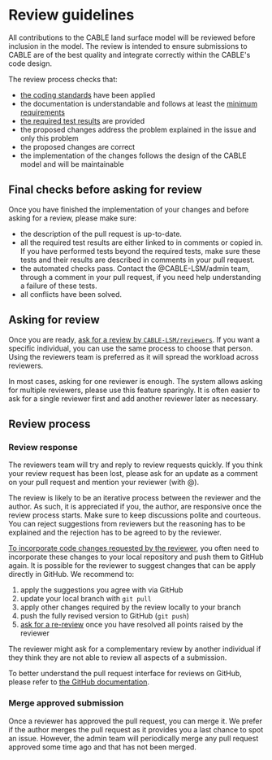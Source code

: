 # Review guidelines

All contributions to the CABLE land surface model will be reviewed before inclusion in the model. The review is intended to ensure submissions to CABLE are of the best quality and integrate correctly within the CABLE's code design.

The review process checks that:

- [the coding standards][coding-standards] have been applied
- the documentation is understandable and follows at least the [minimum requirements][doc-min-req]
- [the required test results][tests-req] are provided
- the proposed changes address the problem explained in the issue and only this problem
- the proposed changes are correct
- the implementation of the changes follows the design of the CABLE model and will be maintainable

## Final checks before asking for review

Once you have finished the implementation of your changes and before asking for a review, please make sure:

- the description of the pull request is up-to-date.
- all the required test results are either linked to in comments or copied in. If you have performed tests beyond the required tests, make sure these tests and their results are described in comments in your pull request.
- the automated checks pass. Contact the @CABLE-LSM/admin team, through a comment in your pull request, if you need help understanding a failure of these tests.
- all conflicts have been solved.

## Asking for review

Once you are ready, [ask for a review by `CABLE-LSM/reviewers`][how-ask-review]. If you want a specific individual, you can use the same process to choose that person. Using the reviewers team is preferred as it will spread the workload across reviewers.

In most cases, asking for one reviewer is enough. The system allows asking for multiple reviewers, please use this feature sparingly. It is often easier to ask for a single reviewer first and add another reviewer later as necessary.

## Review process

### Review response

The reviewers team will try and reply to review requests quickly. If you think your review request has been lost, please ask for an update as a comment on your pull request and mention your reviewer (with @).

The review is likely to be an iterative process between the reviewer and the author. As such, it is appreciated if you, the author, are responsive once the review process starts. Make sure to keep discussions polite and courteous. You can reject suggestions from reviewers but the reasoning has to be explained and the rejection has to be agreed to by the reviewer.

[To incorporate code changes requested by the reviewer][how-review], you often need to incorporate these changes to your local repository and push them to GitHub again. It is possible for the reviewer to suggest changes that can be apply directly in GitHub. We recommend to:

1. apply the suggestions you agree with via GitHub
1. update your local branch with `git pull`
1. apply other changes required by the review locally to your branch
1. push the fully revised version to GitHub (`git push`)
1. [ask for a re-review][how-re-review] once you have resolved all points raised by the reviewer

The reviewer might ask for a complementary review by another individual if they think they are not able to review all aspects of a submission.

To better understand the pull request interface for reviews on GitHub, please refer to [the GitHub documentation][github-review].

### Merge approved submission

Once a reviewer has approved the pull request, you can merge it. We prefer if the author merges the pull request as it provides you a last chance to spot an issue. However, the admin team will periodically merge any pull request approved some time ago and that has not been merged.

[coding-standards]: ../other_resources/coding_standards.md
[doc-min-req]: ../documentation_guidelines/index.md
[tests-req]: testing.md
[how-ask-review]: resources/how_to.md#ask-a-review
[how-review]: resources/how_to.md#understand-a-review
[how-re-review]: resources/how_to.md#request-a-re-review
[github-review]: https://docs.github.com/en/pull-requests/collaborating-with-pull-requests/reviewing-changes-in-pull-requests
